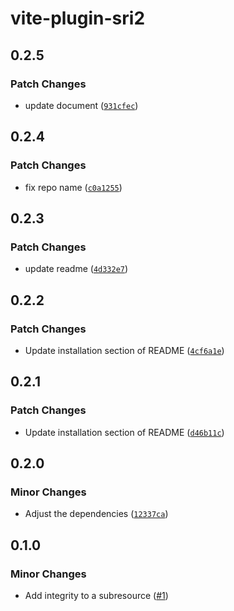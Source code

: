 # vite-plugin-sri2

## 0.2.5

### Patch Changes

- update document ([`931cfec`](https://github.com/keita-hino/vite-plugin-sri/commit/931cfec501bddb37b96d19c86e2bc256aec4e406))

## 0.2.4

### Patch Changes

- fix repo name ([`c0a1255`](https://github.com/keita-hino/vite-plugin-sri/commit/c0a125575f8f2bfb3c1665f70129523b28375ed5))

## 0.2.3

### Patch Changes

- update readme ([`4d332e7`](https://github.com/keita-hino/vite-plugin-sri/commit/4d332e75a7d1d8de92795b25a0470fba1d4a4397))

## 0.2.2

### Patch Changes

- Update installation section of README ([`4cf6a1e`](https://github.com/keita-hino/vite-plugin-sri/commit/4cf6a1eff1ba7f91b22c13a3b4d21eea33fa6a69))

## 0.2.1

### Patch Changes

- Update installation section of README ([`d46b11c`](https://github.com/keita-hino/vite-plugin-sri/commit/d46b11c5bbbd00c241fc9246f894881ae9563f98))

## 0.2.0

### Minor Changes

- Adjust the dependencies ([`12337ca`](https://github.com/keita-hino/vite-plugin-sri/commit/12337ca8f74ca3ed1e5d811d5d87f5ceede95a22))

## 0.1.0

### Minor Changes

- Add integrity to a subresource ([#1](https://github.com/keita-hino/vite-plugin-sri2/pull/1))
